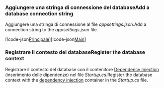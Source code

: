 <a name="cs"></a>
### <a name="add-a-database-connection-string"></a><span data-ttu-id="0d91e-101">Aggiungere una stringa di connessione del database</span><span class="sxs-lookup"><span data-stu-id="0d91e-101">Add a database connection string</span></span>

<span data-ttu-id="0d91e-102">Aggiungere una stringa di connessione al file *appsettings.json*.</span><span class="sxs-lookup"><span data-stu-id="0d91e-102">Add a connection string to the *appsettings.json* file.</span></span>

<span data-ttu-id="0d91e-103">[!code-json[Principale](../../tutorials/razor-pages/razor-pages-start/sample/RazorPagesMovie/appsettings_SQLite.json?highlight=8-10)]</span><span class="sxs-lookup"><span data-stu-id="0d91e-103">[!code-json[Main](../../tutorials/razor-pages/razor-pages-start/sample/RazorPagesMovie/appsettings_SQLite.json?highlight=8-10)]</span></span>

<a name="reg"></a>
###  <a name="register-the-database-context"></a><span data-ttu-id="0d91e-104">Registrare il contesto del database</span><span class="sxs-lookup"><span data-stu-id="0d91e-104">Register the database context</span></span>

<span data-ttu-id="0d91e-105">Registrare il contesto del database con il contenitore [Dependency Injection](xref:fundamentals/dependency-injection) (inserimento delle dipendenze) nel file *Startup.cs*.</span><span class="sxs-lookup"><span data-stu-id="0d91e-105">Register the database context with the [dependency injection](xref:fundamentals/dependency-injection) container in the *Startup.cs* file.</span></span>